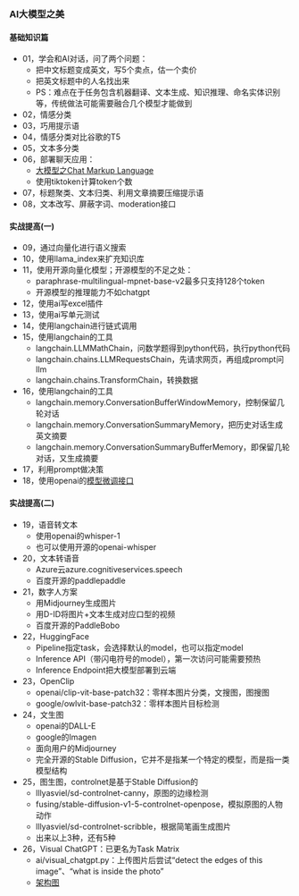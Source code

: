 ### AI大模型之美

#### 基础知识篇
* 01，学会和AI对话，问了两个问题：
  * 把中文标题变成英文，写5个卖点，估一个卖价
  * 把英文标题中的人名找出来
  * PS：难点在于任务包含机器翻译、文本生成、知识推理、命名实体识别等，传统做法可能需要融合几个模型才能做到
* 02，情感分类
* 03，巧用提示语
* 04，情感分类对比谷歌的T5
* 05，文本多分类
* 06，部署聊天应用：
  * [大模型之Chat Markup Language](https://blog.csdn.net/fzcoolbaby/article/details/133970545)
  * 使用tiktoken计算token个数
* 07，标题聚类、文本归类、利用文章摘要压缩提示语
* 08，文本改写、屏蔽字词、moderation接口

#### 实战提高(一)
* 09，通过向量化进行语义搜索
* 10，使用llama_index来扩充知识库
* 11，使用开源向量化模型；开源模型的不足之处：
  * paraphrase-multilingual-mpnet-base-v2最多只支持128个token
  * 开源模型的推理能力不如chatgpt
* 12，使用ai写excel插件
* 13，使用ai写单元测试
* 14，使用langchain进行链式调用
* 15，使用langchain的工具
  * langchain.LLMMathChain，问数学题得到python代码，执行python代码
  * langchain.chains.LLMRequestsChain，先请求网页，再组成prompt问llm
  * langchain.chains.TransformChain，转换数据
* 16，使用langchain的工具
  * langchain.memory.ConversationBufferWindowMemory，控制保留几轮对话
  * langchain.memory.ConversationSummaryMemory，把历史对话生成英文摘要
  * langchain.memory.ConversationSummaryBufferMemory，即保留几轮对话，又生成摘要
* 17，利用prompt做决策
* 18，使用openai的[模型微调接口](https://www.eula.club/blogs/%E5%AF%B9OpenAI%E7%9A%84ChatGPT%E5%A4%A7%E6%A8%A1%E5%9E%8B%E8%BF%9B%E8%A1%8C%E5%BE%AE%E8%B0%83.html)

#### 实战提高(二)
* 19，语音转文本
  * 使用openai的whisper-1
  * 也可以使用开源的openai-whisper
* 20，文本转语音
  * Azure云azure.cognitiveservices.speech
  * 百度开源的paddlepaddle
* 21，数字人方案
  * 用Midjourney生成图片
  * 用D-ID将图片+文本生成对应口型的视频
  * 百度开源的PaddleBobo
* 22，HuggingFace
  * Pipeline指定task，会选择默认的model，也可以指定model
  * Inference API（带闪电符号的model），第一次访问可能需要预热
  * Inference Endpoint把大模型部署到云端
* 23，OpenClip
  * openai/clip-vit-base-patch32：零样本图片分类，文搜图，图搜图
  * google/owlvit-base-patch32：零样本图片目标检测
* 24，文生图
  * openai的DALL-E
  * google的Imagen
  * 面向用户的Midjourney
  * 完全开源的Stable Diffusion，它并不是指某一个特定的模型，而是指一类模型结构
* 25，图生图，controlnet是基于Stable Diffusion的
  * lllyasviel/sd-controlnet-canny，原图的边缘检测
  * fusing/stable-diffusion-v1-5-controlnet-openpose，模拟原图的人物动作
  * lllyasviel/sd-controlnet-scribble，根据简笔画生成图片
  * 出来以上3种，还有5种
* 26，Visual ChatGPT：已更名为Task Matrix
  * ai/visual_chatgpt.py：上传图片后尝试“detect the edges of this image”、“what is inside the photo”
  * [架构图](../images/visual-chatgpt-figure.jpg)















